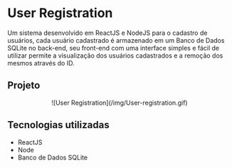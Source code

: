 # User Registration

Um sistema desenvolvido em ReactJS e NodeJS para o cadastro de usuários, cada usuário cadastrado é armazenado em um Banco de Dados SQLite no back-end, seu front-end com uma interface simples e fácil de utilizar permite a visualização dos usuários cadastrados e a remoção dos mesmos através do ID.

## Projeto

<p align="center">
    ![User Registration](/img/User-registration.gif)
</p>

## Tecnologias utilizadas

- ReactJS
- Node
- Banco de Dados SQLite